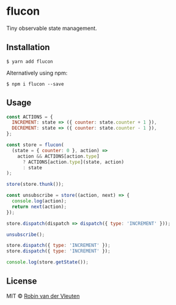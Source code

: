 # flucon

Tiny observable state management.

## Installation

```
$ yarn add flucon
```

Alternatively using npm:

```
$ npm i flucon --save
```

## Usage

```js
const ACTIONS = {
  INCREMENT: state => ({ counter: state.counter + 1 }),
  DECREMENT: state => ({ counter: state.counter - 1 }),
};

const store = flucon(
  (state = { counter: 0 }, action) =>
    action && ACTIONS[action.type]
      ? ACTIONS[action.type](state, action)
      : state
);

store(store.thunk());

const unsubscribe = store((action, next) => {
  console.log(action);
  return next(action);
});

store.dispatch(dispatch => dispatch({ type: 'INCREMENT' }));

unsubscribe();

store.dispatch({ type: 'INCREMENT' });
store.dispatch({ type: 'INCREMENT' });

console.log(store.getState());
```

## License

MIT © [Robin van der Vleuten](https://www.robinvdvleuten.nl)
